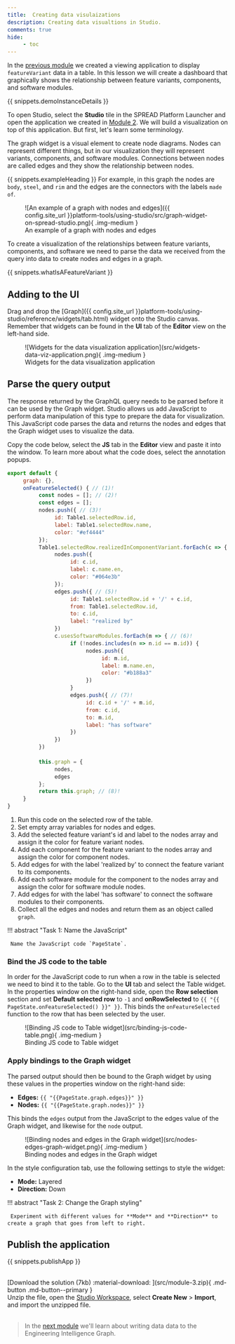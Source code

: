 ```yaml
---
title:  Creating data visulaizations
description: Creating data visualtions in Studio.
comments: true
hide:
     - toc
---
```


In the [previous module](module-2/creating-a-display-application.html) we created a viewing application to display `featureVariant` data in a table. In this lesson we will create a dashboard that graphically shows the relationship between feature variants, components, and software modules.

{{ snippets.demoInstanceDetails }}

To open Studio, select the **Studio** tile in the SPREAD Platform Launcher and open the application we created in [Module 2](module-2/creating-a-display-application.html). We will build a visualization on top of this application. But first, let's learn some terminology.

The graph widget is a visual element to create node diagrams. Nodes can represent different things, but in our visualization they will represent  variants, components, and software modules. Connections between nodes are called edges and they show the relationship between nodes.

{{ snippets.exampleHeading }}
For example, in this graph the nodes are `body`, `steel`, and `rim` and the edges are the connectors with the labels `made of`.

<figure markdown="span">
	![An example of a graph with nodes and edges]({{ config.site_url }}platform-tools/using-studio/src/graph-widget-on-spread-studio.png){ .img-medium }
	<figcaption>An example of a graph with nodes and edges</figcaption>
</figure>

To create a visualization of the relationships between feature variants, components, and software we need to parse the data we received from the query into data to create nodes and edges in a graph.

{{ snippets.whatIsAFeatureVariant }}

## Adding to the UI

Drag and drop the [Graph]({{ config.site_url }}platform-tools/using-studio/reference/widgets/tab.html) widget onto the Studio canvas. Remember that widgets can be found in the **UI** tab of the **Editor** view on the left-hand side.

<figure markdown="span">
	![Widgets for the data visualization application](src/widgets-data-viz-application.png){ .img-medium }
	<figcaption>Widgets for the data visualization application</figcaption>
</figure>

## Parse the query output

The response returned by the GraphQL query needs to be parsed before it can be used by the Graph widget. Studio allows us add JavaScript to perform data manipulation of this type to prepare the data for visualization. This JavaScript code parses the data and returns the nodes and edges that the Graph widget uses to visualize the data.

Copy the code below, select the **JS** tab in the **Editor** view and paste it into the window. To learn more about what the code does, select the annotation popups.

```js
export default {
     graph: {},
     onFeatureSelected() { // (1)!
          const nodes = []; // (2)!
          const edges = [];
          nodes.push({ // (3)! 
               id: Table1.selectedRow.id,
               label: Table1.selectedRow.name,
               color: "#ef4444"
          });
          Table1.selectedRow.realizedInComponentVariant.forEach(c => { // (4)! 
               nodes.push({
                    id: c.id,
                    label: c.name.en,
                    color: "#064e3b"
               });
               edges.push({ // (5)! 
                    id: Table1.selectedRow.id + '/' + c.id,
                    from: Table1.selectedRow.id,
                    to: c.id,
                    label: "realized by"
               })
               c.usesSoftwareModules.forEach(m => { // (6)! 
                    if (!nodes.includes(n => n.id == m.id)) {
                         nodes.push({
                              id: m.id,
                              label: m.name.en,
                              color: "#b188a3"
                         })
                    }
                    edges.push({ // (7)!
                         id: c.id + '/' + m.id,
                         from: c.id,
                         to: m.id,
                         label: "has software"
                    })
               })
          })
               
          this.graph = {
               nodes,
               edges
          };
          return this.graph; // (8)! 
     }
}
```

1. Run this code on the selected row of the table.
2. Set empty array variables for nodes and edges.
3. Add the selected feature variant's id and label to the nodes array and assign it the color for feature variant nodes.
4. Add each component for the feature variant to the nodes array and assign the color for component nodes.
5. Add edges for with the label 'realized by' to connect the feature variant to its components.
6. Add each software module for the component to the nodes array and assign the color for software module nodes.
7. Add edges for with the label 'has software' to connect the software modules to their components.
8. Collect all the edges and nodes and return them as an object called `graph`.

!!! abstract "Task 1: Name the JavaScript"

     Name the JavaScript code `PageState`.

### Bind the JS code to the table

In order for the JavaScript code to run when a row in the table is selected we need to bind it to the table. Go to the **UI** tab and select the Table widget. In the properties window on the right-hand side, open the **Row selection** section and set **Default selected row** to `-1` and **onRowSelected** to `{{ "{{ PageState.onFeatureSelected() }}" }}`. This binds the `onFeatureSelected` function to the row that has been selected by the user.

<figure markdown="span">
	![Binding JS code to Table widget](src/binding-js-code-table.png){ .img-medium }
	<figcaption>Binding JS code to Table widget</figcaption>
</figure>

### Apply bindings to the Graph widget

The parsed output should then be bound to the Graph widget by using these values in the properties window on the right-hand side:

- **Edges:** `{{ "{{PageState.graph.edges}}" }}`
- **Nodes:** `{{ "{{PageState.graph.nodes}}" }}`

This binds the `edges` output from the JavaScript to the edges value of the Graph widget, and likewise for the `node` output.

<figure markdown="span">
	![Binding nodes and edges in the Graph widget](src/nodes-edges-graph-widget.png){ .img-medium }
	<figcaption>Binding nodes and edges in the Graph widget</figcaption>
</figure>

In the style configuration tab, use the following settings to style the widget:

- **Mode:** Layered
- **Direction:** Down

!!! abstract "Task 2: Change the Graph styling"

     Experiment with different values for **Mode** and **Direction** to create a graph that goes from left to right.

## Publish the application

{{ snippets.publishApp }}


<br>
[Download the solution (7kb) :material-download: ](src/module-3.zip){ .md-button .md-button--primary }
<figcaption class='download'>Unzip the file, open the <a href="{{ config.site_url }}getting-started/module-1/creating-a-studio-application.html#1-organizing-your-workspace">Studio Workspace</a>, select <strong>Create New</strong> > <strong>Import</strong>, and import the unzipped file.</figcaption>
<br>

<blockquote class="next-lesson">In the <a href="{{ config.site_url }}getting-started/module-4/understanding-graphql-mutations.html">next module</a> we'll learn about writing data data to the Engineering Intelligence Graph.</blockquote>

